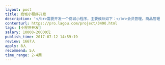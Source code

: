 ```yaml
---                
layout: post       
title: 商城小程序开发           
description: '</br>需要开发一个商城小程序，主要模块如下：</br>会员管理，商品管理，购物车，订单管理，促销管理，微信支付等</br></br>希望找个有相关行内经验的团队来做，后续可以长期可做</br>'     
contenturl: https://pro.lagou.com/project/3490.html      
tags: [小程序开发]            
salary: 10000-20000元          
publish_time: 2017-07-12 14:59:19         
review: 1667人                   
apply: 8人                   
recommend: 5人                   
time_range: 2-4周              
---                 
```

